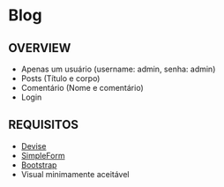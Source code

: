 # Blog

## OVERVIEW

- Apenas um usuário (username: admin, senha: admin) 
- Posts (Título e corpo) 
- Comentário (Nome e comentário) 
- Login 

## REQUISITOS

- [Devise](https://github.com/plataformatec/devise)
- [SimpleForm](https://github.com/plataformatec/simple_form)
- [Bootstrap](http://getbootstrap.com/)
- Visual minimamente aceitável
